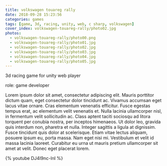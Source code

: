 ```yaml
---
title: volkswagen touareg rally
date: 2018-09-28 15:23:56
categories: games
tags: [game, 3d, racing, unity, web, c sharp, volkswagen]
cover_index: volkswagen-touareg-rally/photo02.jpg
photos:
  - volkswagen-touareg-rally/photo00.png
  - volkswagen-touareg-rally/photo01.jpg
  - volkswagen-touareg-rally/photo02.jpg
  - volkswagen-touareg-rally/photo03.jpg
  - volkswagen-touareg-rally/photo04.jpg
  - volkswagen-touareg-rally/photo05.jpg
---
```

3d racing game for unity web player

role: game developer

Lorem ipsum dolor sit amet, consectetur adipiscing elit. Mauris porttitor dictum quam, eget consectetur dolor tincidunt ac. Vivamus accumsan eget lacus vitae ornare. Cras elementum venenatis efficitur. Fusce egestas tempus erat, ac elementum velit venenatis et. Nulla lacinia ullamcorper nisl, in fermentum velit sollicitudin ac. Class aptent taciti sociosqu ad litora torquent per conubia nostra, per inceptos himenaeos. Ut dolor leo, gravida quis interdum non, pharetra et nulla. Integer sagittis a ligula at dignissim. Fusce tincidunt quis dolor at scelerisque. Etiam vitae lectus aliquam, posuere ipsum eu, porta massa. Nam eget nisi mi. Vestibulum et velit id massa lacinia laoreet. Curabitur eu urna ut mauris pretium ullamcorper sit amet at velit. Donec eget placerat lorem.

{% youtube DJ4I9nc-lnI %}
